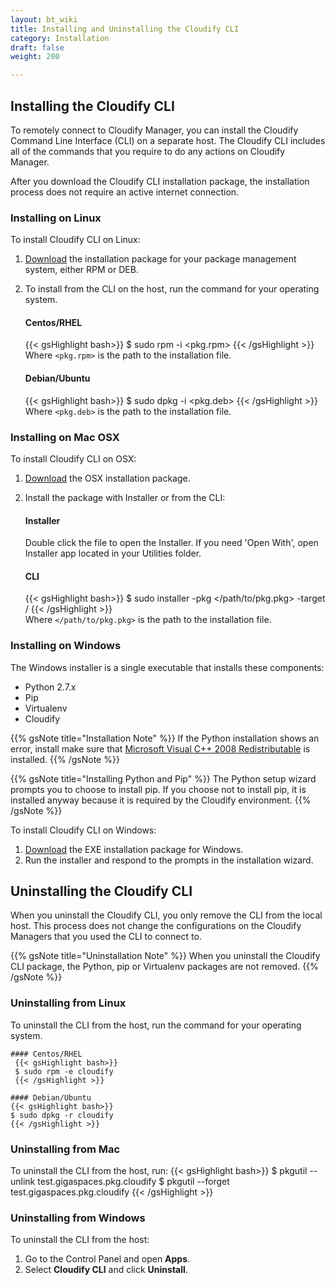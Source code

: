 ```yaml
---
layout: bt_wiki
title: Installing and Uninstalling the Cloudify CLI
category: Installation
draft: false
weight: 200

---
```

## Installing the Cloudify CLI

To remotely connect to Cloudify Manager, you can install the Cloudify Command Line Interface (CLI) on a separate host. The Cloudify CLI includes all of the commands that you require to do any actions on Cloudify Manager.

After you download the Cloudify CLI installation package, the installation process does not require an active internet connection.

### Installing on Linux

To install Cloudify CLI on Linux:

1. [Download](http://cloudify.co/downloads/get_cloudify.html) the installation package for your package management system, either RPM or DEB.
1. To install from the CLI on the host, run the command for your operating system.
     
    #### Centos/RHEL
    {{< gsHighlight bash>}}
    $ sudo rpm -i <pkg.rpm>
    {{< /gsHighlight >}}     
    Where `<pkg.rpm>` is the path to the installation file.

    #### Debian/Ubuntu
    {{< gsHighlight bash>}}
    $ sudo dpkg -i <pkg.deb>
    {{< /gsHighlight >}}     
    Where `<pkg.deb>` is the path to the installation file.

### Installing on Mac OSX

To install Cloudify CLI on OSX:

1. [Download](http://cloudify.co/downloads/get_cloudify.html) the OSX installation package.
1. Install the package with Installer or from the CLI:  
   
   #### Installer
   Double click the file to open the Installer. If you need 'Open With', open Installer app located in your Utilities folder.
   
   #### CLI
     {{< gsHighlight bash>}}
     $ sudo installer -pkg </path/to/pkg.pkg> -target /
     {{< /gsHighlight >}}     
     Where `</path/to/pkg.pkg>` is the path to the installation file.
     
### Installing on Windows

The Windows installer is a single executable that installs these components:

* Python 2.7.x
* Pip
* Virtualenv
* Cloudify

{{% gsNote title="Installation Note" %}}
If the Python installation shows an error, install make sure that [Microsoft Visual C++ 2008 Redistributable](https://www.microsoft.com/en-us/download/details.aspx?id=29) is installed.
{{% /gsNote %}}

{{% gsNote title="Installing Python and Pip" %}}
The Python setup wizard prompts you to choose to install pip. If you choose not to install pip, it is installed anyway because it is required by the Cloudify environment.
{{% /gsNote %}}

To install Cloudify CLI on Windows:

1. [Download](http://cloudify.co/downloads/get_cloudify.html) the EXE installation package for Windows.
1. Run the installer and respond to the prompts in the installation wizard.

## Uninstalling the Cloudify CLI

When you uninstall the Cloudify CLI, you only remove the CLI from the local host. This process does not change the configurations on the Cloudify Managers that you used the CLI to connect to.

{{% gsNote title="Uninstallation Note" %}}
When you uninstall the Cloudify CLI package, the Python, pip or Virtualenv packages are not removed.
{{% /gsNote %}}

### Uninstalling from Linux

To uninstall the CLI from the host, run the command for your operating system.<br>
     
    #### Centos/RHEL
     {{< gsHighlight bash>}}
     $ sudo rpm -e cloudify
     {{< /gsHighlight >}}
     
    #### Debian/Ubuntu
    {{< gsHighlight bash>}}
    $ sudo dpkg -r cloudify
    {{< /gsHighlight >}}
    
### Uninstalling from Mac

To uninstall the CLI from the host, run:
{{< gsHighlight bash>}}
     $ pkgutil --unlink test.gigaspaces.pkg.cloudify
     $ pkgutil --forget test.gigaspaces.pkg.cloudify
     {{< /gsHighlight >}} 

### Uninstalling from Windows

To uninstall the CLI from the host:

1. Go to the Control Panel and open **Apps**.
1. Select **Cloudify CLI** and click **Uninstall**.